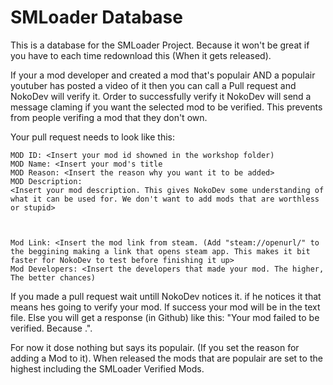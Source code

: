 # SMLoader Database

This is a database for the SMLoader Project. Because it won't be great if you have to each time redownload this (When it gets released).

If your a mod developer and created a mod that's populair AND a populair youtuber has posted a video of it then you can call a Pull request and NokoDev will verify it. Order to successfully verify it NokoDev will send a message claming if you want the selected mod to be verified. This prevents from people verifing a mod that they don't own.

Your pull request needs to look like this:
```
MOD ID: <Insert your mod id showned in the workshop folder)
MOD Name: <Insert your mod's title
MOD Reason: <Insert the reason why you want it to be added>
MOD Description:
<Insert your mod description. This gives NokoDev some understanding of what it can be used for. We don't want to add mods that are worthless or stupid>



Mod Link: <Insert the mod link from steam. (Add "steam://openurl/" to the beggining making a link that opens steam app. This makes it bit faster for NokoDev to test before finishing it up>
Mod Developers: <Insert the developers that made your mod. The higher, The better chances)
```
If you made a pull request wait untill NokoDev notices it. if he notices it that means hes going to verify your mod. If success your mod will be in the text file. Else you will get a response (in Github) like this: "Your mod failed to be verified. Because <REASON HERE>.".

For now it dose nothing but says its populair. (If you set the reason for adding a Mod to it). When released the mods that are populair are set to the highest including the SMLoader Verified Mods.
